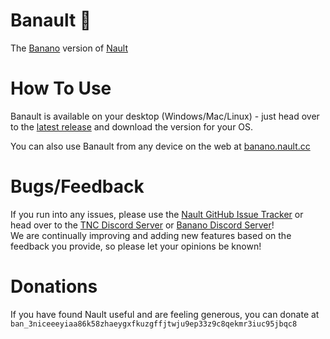 # Banault 🍌
The [Banano](https://banano.cc) version of [Nault](https://nault.cc)

# How To Use
Banault is available on your desktop (Windows/Mac/Linux) - just head over to the [latest release](https://github.com/Nault/Banault/releases/latest) and download the version for your OS.

You can also use Banault from any device on the web at [banano.nault.cc](https://banano.nault.cc/)

# Bugs/Feedback
If you run into any issues, please use the [Nault GitHub Issue Tracker](https://github.com/Nault/Nault/issues) or head over to the [TNC Discord Server](http://discord.nanocenter.org/) or [Banano Discord Server](https://chat.banano.cc/)!  
We are continually improving and adding new features based on the feedback you provide, so please let your opinions be known!

# Donations
If you have found Nault useful and are feeling generous, you can donate at `ban_3niceeeyiaa86k58zhaeygxfkuzgffjtwju9ep33z9c8qekmr3iuc95jbqc8`
